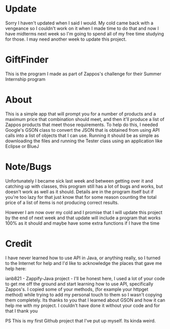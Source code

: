 Update
================

Sorry I haven't updated when I said I would. My cold came back with a vengeance so I couldn't work on it when I made time to do that and now I have midterms next week so I'm going to spend all of my free time studying for those. I may need another week to update this project.

GiftFinder
=================

This is the program I made as part of Zappos's challenge for their Summer Internship program

About
================

This is a simple app that will prompt you for a number of products and a maximum price that combination should meet, and then it'll produce a list of Zappos products that meet those requirements. To help do this, I needed Google's GSON class to convert the JSON that is obtained from using API calls into a list of objects that I can use. Running it should be as simple as downloading the files and running the Tester class using an application like Eclipse or BlueJ

Note/Bugs
================

Unfortunately I became sick last week and between getting over it and catching up with classes, this program still has a lot of bugs and works, but doesn't work as well as it should. Details are in the program itself but if you're too lazy for that just know that for some reason counting the total price of a list of items is not producing correct results.

However I am now over my cold and I promise that I will update this project by the end of next week and that update will include a program that works 100% as it should and maybe have some extra functions if I have the time

Credit
================

I have never learned how to use API in Java, or anything really, so I turned to the Internet for help and I'd like to acknowledge the places that gave me help here:

ianb821 - Zappify-Java project - I'll be honest here, I used a lot of your code to get me off the ground and start learning how to use API, specifically Zappos's. I copied some of your methods, (for example your httpget method) while trying to add my personal touch to them so I wasn't copying them completely. Its thanks to you that I learned about GSON and how it can help me with my project. I couldn't have done it without your code and for that I thank you

PS This is my first Github project that I've put up myself. Its kinda weird.
